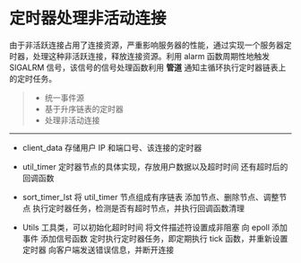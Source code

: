 定时器处理非活动连接
====================

由于非活跃连接占用了连接资源，严重影响服务器的性能，通过实现一个服务器定时器，处理这种非活跃连接，释放连接资源。利用 alarm 函数周期性地触发 SIGALRM 信号，该信号的信号处理函数利用 **管道** 通知主循环执行定时器链表上的定时任务。

> * 统一事件源
> * 基于升序链表的定时器
> * 处理非活动连接

----

- client_data
存储用户 IP 和端口号、该连接的定时器

- util_timer
定时器节点的具体实现，存放用户数据以及超时时间
还有超时后的回调函数

- sort_timer_lst
将 util_timer 节点组成有序链表
添加节点、删除节点、调整节点
执行定时器任务，检测是否有超时节点，并执行回调函数清理

- Utils
工具类，可以初始化超时时间
将文件描述符设置成非阻塞
向 epoll 添加事件
添加信号函数
定时执行定时器任务，即定期执行 tick 函数，并重新设置定时器
向客户端发送错误信息，并断开连接
